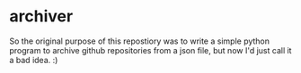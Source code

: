 # archiver
So the original purpose of this repostiory was to write a simple python program to archive github repositories from a json file, but now I'd just call it a bad idea. :)
